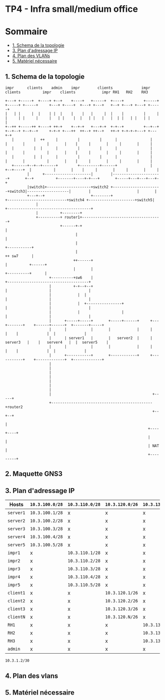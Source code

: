 # TP4 - Infra small/medium office

# Sommaire 

* [1. Schema de la topologie](#1-schema-de-la-topologie)
* [3. Plan d'adressage IP](#3-plan-dadressage-ip)
* [4. Plan des VLANs](#4-plan-des-vlans)
* [5. Matériel nécessaire](#5-matériel-nécessaire)

## 1. Schema de la topologie

```
impr      clients    admin    impr        clients             impr        clients          impr    clients            impr RH1   RH2    RH3

+---+ +-----+  +----+ +--+    +----+   +-----+  +----+         +-----+ +-----+ +-----+     +---+ +----+  +---+ +---+   +--+ +---+ +---+ +-----+
|   | |     |  |    | |  |    |    |   |     |  |    |         |     | |     | |     |     |   | |    |  |   | |   |   |  | |   | |   | |     |
+--++ +-----++ +----+ ++-+    +--+-+   +---+-+  +-+--+         +--+--+ +--+--+ +--+--+     +-+-+ +---++  ++--+ ++--+   ++-+ +-+-+-+---+ +---+-+
   |         |  ++     |         |         |      |               |       |       |          |       |    |     |       |     |       |     |
   |         |  |      |         |         |      |               |       |       |          |       |    |     |       |     |       |     |
   |         |  |      |         |         |      |               |       |       |          |       |    |     |       |     |       |     |
   +------+--+--+------+         +---------+------+               |    +--+----+  |          |       |    |     |       |     |       |     |
          |      +---------------------|        |----------------------+       +--+          +-------+----+-+---+       +-----+---+---+---+-+
          |switch1+--------------------+switch2 +----------------------+switch3|-------------------|        |                     |       |
          +---+--+                     +--------+                      +---------------------------+switch4 +---------------------+switch5|
              |                                                                                    +--------------------------------------+
              |          +--------+
              +----------+ router1+------------------------------------+
                         +------+-+                                    |
                                |                                      |
                                |                                      +-----------+
                                |                                      ++ sw7      |
                               ++------+                                |          +------+
                               |       |                                +----------+      |
                    +----------+sw6    |                              +-------------------------------------+
                    |          +-+--+--+                              |                   |                 |
                    |            |  |                                 |                   |                 |
                    |            |  +----------------+                |                   |                 |
                    |            |                   |                |                   |                 |
                    |      +-----+-----+       +-----+------+     +---+-------+    +------+------+  +-------+-----+
                    |      |           |       |            |     |           |    |             |  |             |
                    |      | server1   |       |   server2  |     | server3   |    |   server4   |  |  server5    |
                    |      |           |       |            |     |           |    |             |  |             |
                    |      +-----------+       +------------+     +-----------+    +-------------+  +-------------+
                    |
                    |
                    |
                    |
                    |
                    |
                    |
                    |                                              +-----+
                    +----------------------------------------------+router2
                                                                   +--+--+
                                                                      |
                                                                 +----+----+
                                                                 |         |
                                                                 | NAT     |
                                                                 +---------+

```

## 2. Maquette GNS3



## 3. Plan d'adressage IP

Hosts | `10.3.100.0/28` |  `10.3.110.0/28` |  `10.3.120.0/26` | `10.3.130.0/28` | `10.3.140.0/29`
--- | --- | --- | --- | --- | ---
`server1` | `10.3.100.1/28` | x | x | x | x
`server2` | `10.3.100.2/28` | x | x | x | x
`server3` | `10.3.100.3/28` | x | x | x | x
`server4` | `10.3.100.4/28` | x | x | x | x
`server5` | `10.3.100.5/28` | x | x | x | x
`impr1` | x | `10.3.110.1/28` | x | x | x
`impr2` | x | `10.3.110.2/28` | x | x | x
`impr3` | x | `10.3.110.3/28` | x | x | x
`impr4` | x | `10.3.110.4/28` | x | x | x
`impr5` | x | `10.3.110.5/28` | x | x | x
`client1` | x | x | `10.3.120.1/26` | x | x
`client2` | x | x | `10.3.120.2/26` | x | x
`client3` | x | x | `10.3.120.3/26` | x | x
`clientN` | x | x | `10.3.120.N/26` | x | x
`RH1` | x | x | x | `10.3.130.1/28` | x
`RH2` | x | x | x | `10.3.130.2/28` | x
`RH3` | x | x | x | `10.3.130.3/28` | x
`admin` | x | x | x | x | `10.3.140.1/29`


`10.3.1.2/30`


## 4. Plan des vlans
 

 ## 5. Matériel nécessaire
